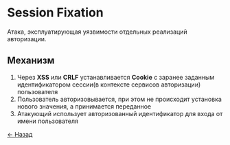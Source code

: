 # Session Fixation

Атака, эксплуатирующая уязвимости отдельных реализаций авторизации.

## Механизм

1. Через **XSS** или **CRLF** устанавливается **Cookie** с заранее заданным идентификатором сессии(в контексте сервисов авторизации) пользователя
2. Пользователь авторизовывается, при этом не происходит установка нового значения, а принимается переданное
3. Атакующий использует авторизованный идентификатор для входа от имени пользователя

[← Назад](../README.md)